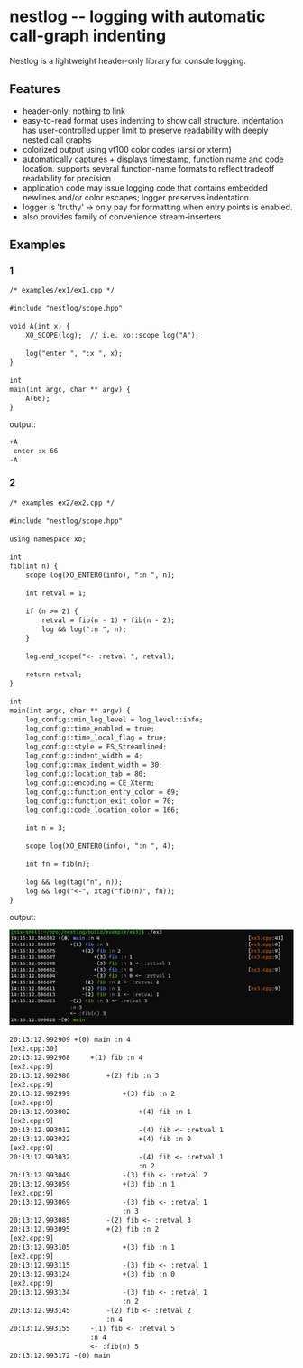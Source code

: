 # nestlog -- logging with automatic call-graph indenting

Nestlog is a lightweight header-only library for console logging.

## Features

- header-only;  nothing to link
- easy-to-read format uses indenting to show call structure.
  indentation has user-controlled upper limit to preserve readability with
  deeply nested call graphs
- colorized output using vt100 color codes (ansi or xterm)
- automatically captures + displays timestamp, function name and code location.
  supports several function-name formats to reflect tradeoff readability for precision
- application code may issue logging code that contains embedded newlines and/or color escapes;
  logger preserves indentation.
- logger is 'truthy' -> only pay for formatting when entry points is enabled.
- also provides family of convenience stream-inserters

## Examples

### 1

    /* examples/ex1/ex1.cpp */

    #include "nestlog/scope.hpp"

    void A(int x) {
        XO_SCOPE(log);  // i.e. xo::scope log("A");

        log("enter ", ":x ", x);
    }

    int
    main(int argc, char ** argv) {
        A(66);
    }

output:

    +A
     enter :x 66
    -A

### 2

    /* examples ex2/ex2.cpp */

    #include "nestlog/scope.hpp"

    using namespace xo;

    int
    fib(int n) {
        scope log(XO_ENTER0(info), ":n ", n);

        int retval = 1;

        if (n >= 2) {
            retval = fib(n - 1) + fib(n - 2);
            log && log(":n ", n);
        }

        log.end_scope("<- :retval ", retval);

        return retval;
    }

    int
    main(int argc, char ** argv) {
        log_config::min_log_level = log_level::info;
        log_config::time_enabled = true;
        log_config::time_local_flag = true;
        log_config::style = FS_Streamlined;
        log_config::indent_width = 4;
        log_config::max_indent_width = 30;
        log_config::location_tab = 80;
        log_config::encoding = CE_Xterm;
        log_config::function_entry_color = 69;
        log_config::function_exit_color = 70;
        log_config::code_location_color = 166;

        int n = 3;

        scope log(XO_ENTER0(info), ":n ", 4);

        int fn = fib(n);

        log && log(tag("n", n));
        log && log("<-", xtag("fib(n)", fn));
    }

output:

  ![ex3 output](img/ex3.png)

    20:13:12.992909 +(0) main :n 4                                   [ex2.cpp:30]
    20:13:12.992968     +(1) fib :n 4                                [ex2.cpp:9]
    20:13:12.992986         +(2) fib :n 3                            [ex2.cpp:9]
    20:13:12.992999             +(3) fib :n 2                        [ex2.cpp:9]
    20:13:12.993002                 +(4) fib :n 1                    [ex2.cpp:9]
    20:13:12.993012                 -(4) fib <- :retval 1
    20:13:12.993022                 +(4) fib :n 0                    [ex2.cpp:9]
    20:13:12.993032                 -(4) fib <- :retval 1
                                    :n 2
    20:13:12.993049             -(3) fib <- :retval 2
    20:13:12.993059             +(3) fib :n 1                        [ex2.cpp:9]
    20:13:12.993069             -(3) fib <- :retval 1
                                :n 3
    20:13:12.993085         -(2) fib <- :retval 3
    20:13:12.993095         +(2) fib :n 2                            [ex2.cpp:9]
    20:13:12.993105             +(3) fib :n 1                        [ex2.cpp:9]
    20:13:12.993115             -(3) fib <- :retval 1
    20:13:12.993124             +(3) fib :n 0                        [ex2.cpp:9]
    20:13:12.993134             -(3) fib <- :retval 1
                                :n 2
    20:13:12.993145         -(2) fib <- :retval 2
                            :n 4
    20:13:12.993155     -(1) fib <- :retval 5
                        :n 4
                        <- :fib(n) 5
    20:13:12.993172 -(0) main
